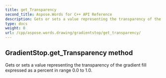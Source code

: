 ```yaml
---
title: get_Transparency
second_title: Aspose.Words for C++ API Reference
description: Gets or sets a value representing the transparency of the gradient fill expressed as a percent in range 0.0 to 1.0. 
type: docs
weight: 0
url: /cpp/aspose.words.drawing/gradientstop/get_transparency/
---
```

## GradientStop.get_Transparency method


Gets or sets a value representing the transparency of the gradient fill expressed as a percent in range 0.0 to 1.0.

